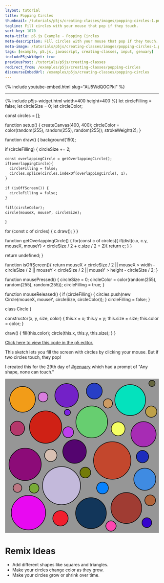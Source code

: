 ```yaml
---
layout: tutorial
title: Popping Circles
thumbnail: /tutorials/p5js/creating-classes/images/popping-circles-1.png
tagline: Fill circles with your mouse that pop if they touch.
sort-key: 1070
meta-title: p5.js Example - Popping Circles
meta-description: Fill circles with your mouse that pop if they touch.
meta-image: /tutorials/p5js/creating-classes/images/popping-circles-1.png
tags: [example, p5.js, javascript, creating-classes, input, genuary]
includeP5jsWidget: true
previousPost: /tutorials/p5js/creating-classes
redirect_from: /examples/p5js/creating-classes/popping-circles
discourseEmbedUrl: /examples/p5js/creating-classes/popping-circles
---
```


{% include youtube-embed.html slug="AU5WdQOCPkI" %}

---

{% include p5js-widget.html width=400 height=400 %}
let circleFilling = false;
let circleSize = 0;
let circleColor;

const circles = [];

function setup() {
  createCanvas(400, 400);
  circleColor = color(random(255), random(255), random(255));
  strokeWeight(2);
}

function draw() {
  background(150);

  if (circleFilling) {
    circleSize += 2;

    const overlappingCircle = getOverlappingCircle();
    if(overlappingCircle){
      circleFilling = false;
      circles.splice(circles.indexOf(overlappingCircle), 1);
    }

    if (isOffScreen()) {
      circleFilling = false;
    }

    fill(circleColor);
    circle(mouseX, mouseY, circleSize);
  }


  for (const c of circles) {
    c.draw();
  }
}

function getOverlappingCircle() {
  for(const c of circles){
    if(dist(c.x, c.y, mouseX, mouseY) <
      circleSize / 2 + c.size / 2 + 2){
      return c;
    }
  }

  return undefined;
}

function isOffScreen(){
  return mouseX < circleSize / 2 ||
         mouseX > width - circleSize / 2 ||
         mouseY < circleSize / 2 ||
         mouseY > height - circleSize / 2;
}

function mousePressed() {
  circleSize = 0;
  circleColor = color(random(255), random(255), random(255));
  circleFilling = true;
}

function mouseReleased() {
  if (circleFilling) {
    circles.push(new Circle(mouseX, mouseY, circleSize, circleColor));
  }
  circleFilling = false;
}

class Circle {

  constructor(x, y, size, color) {
    this.x = x;
    this.y = y;
    this.size = size;
    this.color = color;
  }

  draw() {
    fill(this.color);
    circle(this.x, this.y, this.size);
  }
}
</script>

[Click here to view this code in the p5 editor.](https://editor.p5js.org/KevinWorkman/sketches/yAiMP42Gs)

This sketch lets you fill the screen with circles by clicking your mouse. But if two circles touch, they pop!

I created this for the 29th day of [#genuary](https://genuary2021.github.io/) which had a prompt of "Any shape, none can touch."

![circles](/tutorials/p5js/creating-classes/images/popping-circles-2.png)

# Remix Ideas

- Add different shapes like squares and triangles.
- Make your circles change color as they grow.
- Make your circles grow or shrink over time.
